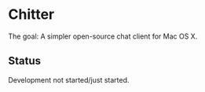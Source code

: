 # Chitter

The goal: A simpler open-source chat client for Mac OS X.

## Status

Development not started/just started.
